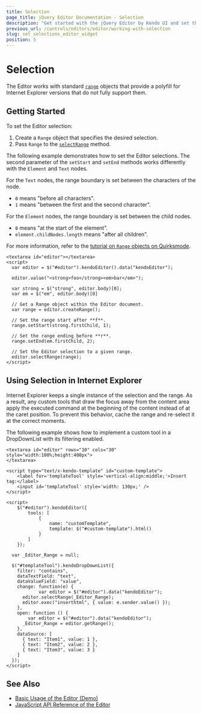 ```yaml
---
title: Selection
page_title: jQuery Editor Documentation - Selection
description: "Get started with the jQuery Editor by Kendo UI and set the desired selections."
previous_url: /controls/editors/editor/working-with-selection
slug: set_selections_editor_widget
position: 5
---
```


# Selection

The Editor works with standard [`range`](https://developer.mozilla.org/en/docs/Web/API/Range) objects that provide a polyfill for Internet Explorer versions that do not fully support them.

## Getting Started

To set the Editor selection:

1. Create a `Range` object that specifies the desired selection.
1. Pass `Range` to the [`selectRange`](/api/javascript/ui/editor/methods/selectrange) method.

The following example demonstrates how to set the Editor selections. The second parameter of the `setStart` and `setEnd` methods works differently with the `Element` and `Text` nodes.

For the `Text` nodes, the range boundary is set between the characters of the node.
* `0` means "before all characters".
* `1` means "between the first and the second character".

For the `Element` nodes, the range boundary is set between the child nodes.
* `0` means "at the start of the element".
* `element.childNodes.length` means "after all children".

For more information, refer to the [tutorial on `Range` objects on Quirksmode](http://www.quirksmode.org/dom/range_intro.html).

    <textarea id="editor"></textarea>
    <script>
      var editor = $("#editor").kendoEditor().data("kendoEditor");

      editor.value("<strong>foo</strong><em>bar</em>");

      var strong = $("strong", editor.body)[0];
      var em = $("em", editor.body)[0]

      // Get a Range object within the Editor document.
      var range = editor.createRange();

      // Set the range start after **f**.
      range.setStart(strong.firstChild, 1);

      // Set the range ending before **r**.
      range.setEnd(em.firstChild, 2);

      // Set the Editor selection to a given range.
      editor.selectRange(range);
    </script>

## Using Selection in Internet Explorer

Internet Explorer keeps a single instance of the selection and the range. As a result, any custom tools that draw the focus away from the content area apply the executed command at the beginning of the content instead of at the caret position. To prevent this behavior, cache the range and re-select it at the correct moments.

The following example shows how to implement a custom tool in a DropDownList with its filtering enabled.

    <textarea id="editor" rows="10" cols="30" style="width:100%;height:400px">
    </textarea>

    <script type="text/x-kendo-template" id="custom-template">
        <label for='templateTool' style='vertical-align:middle;'>Insert tag:</label>
        <input id='templateTool' style='width: 130px;' />
    </script>

    <script>
        $("#editor").kendoEditor({
            tools: [
                {
                    name: "customTemplate",
                    template: $("#custom-template").html()
                }
            ]
        });

      var _Editor_Range = null;

      $("#templateTool").kendoDropDownList({
        filter: "contains",
        dataTextField: "text",
        dataValueField: "value",
        change: function(e) {
  				var editor = $("#editor").data("kendoEditor");
          editor.selectRange(_Editor_Range);
          editor.exec("inserthtml", { value: e.sender.value() });
        },
        open: function () {
        	var editor = $("#editor").data("kendoEditor");
          _Editor_Range = editor.getRange();
        },
        dataSource: [
          { text: "Item1", value: 1 },
          { text: "Item2", value: 2 },
          { text: "Item3", value: 3 }
        ]
      });
    </script>

## See Also

* [Basic Usage of the Editor (Demo)](https://demos.telerik.com/kendo-ui/editor/index)
* [JavaScript API Reference of the Editor](/api/javascript/ui/editor)
